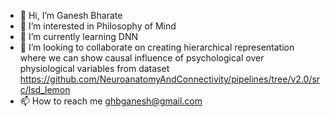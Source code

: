 - 👋 Hi, I’m Ganesh Bharate
- 👀 I’m interested in Philosophy of Mind
- 🌱 I’m currently learning DNN
- 💞️ I’m looking to collaborate on creating hierarchical representation where we can show causal influence of psychological over physiological variables from dataset https://github.com/NeuroanatomyAndConnectivity/pipelines/tree/v2.0/src/lsd_lemon
- 📫 How to reach me ghbganesh@gmail.com

<!---
ghbganesh/ghbganesh is a ✨ special ✨ repository because its `README.md` (this file) appears on your GitHub profile.
You can click the Preview link to take a look at your changes.
--->
